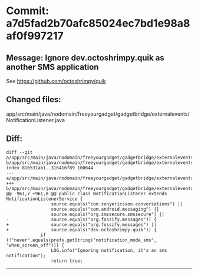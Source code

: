 # Commit: a7d5fad2b70afc85024ec7bd1e98a8af0f997217
## Message: Ignore dev.octoshrimpy.quik as another SMS application

See https://github.com/octoshrimpy/quik
## Changed files:
app/src/main/java/nodomain/freeyourgadget/gadgetbridge/externalevents/NotificationListener.java

## Diff:
```
diff --git a/app/src/main/java/nodomain/freeyourgadget/gadgetbridge/externalevents/NotificationListener.java b/app/src/main/java/nodomain/freeyourgadget/gadgetbridge/externalevents/NotificationListener.java
index 816531ab1..316416f89 100644
--- a/app/src/main/java/nodomain/freeyourgadget/gadgetbridge/externalevents/NotificationListener.java
+++ b/app/src/main/java/nodomain/freeyourgadget/gadgetbridge/externalevents/NotificationListener.java
@@ -961,7 +961,8 @@ public class NotificationListener extends NotificationListenerService {
                 source.equals("com.sonyericsson.conversations") ||
                 source.equals("com.android.messaging") ||
                 source.equals("org.smssecure.smssecure") ||
-                source.equals("org.fossify.messages")) {
+                source.equals("org.fossify.messages") ||
+                source.equals("dev.octoshrimpy.quik")) {
             if (!"never".equals(prefs.getString("notification_mode_sms", "when_screen_off"))) {
                 LOG.info("Ignoring notification, it's an sms notification");
                 return true;
```
-----------------------------------
